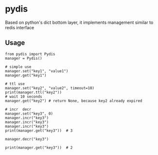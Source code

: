 # pydis
Based on python's dict bottom layer, it implements management similar to redis interface

## Usage
```python3
from pydis import Pydis
manager = Pydis()

# simple use
manager.set("key1", "value1")
manager.get("key1")

# ttl use
manager.set("key2", "value2", timeout=10)
print(manager.ttl("key2"))
# wait 10 seconds
manager.get("key2") # return None, because key2 already expired

# incr  decr 
manager.set("key3", 0)
manager.incr("key3")
manager.incr("key3")
manager.incr("key3")
print(manager.get("key3"))  # 3

manager.decr("key3")

print(manager.get("key3"))  # 2
```